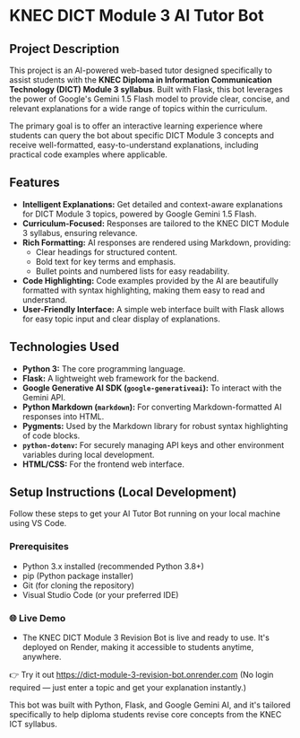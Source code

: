 # KNEC DICT Module 3 AI Tutor Bot

## Project Description

This project is an AI-powered web-based tutor designed specifically to assist students with the **KNEC Diploma in Information Communication Technology (DICT) Module 3 syllabus**. Built with Flask, this bot leverages the power of Google's Gemini 1.5 Flash model to provide clear, concise, and relevant explanations for a wide range of topics within the curriculum.

The primary goal is to offer an interactive learning experience where students can query the bot about specific DICT Module 3 concepts and receive well-formatted, easy-to-understand explanations, including practical code examples where applicable.

## Features

* **Intelligent Explanations:** Get detailed and context-aware explanations for DICT Module 3 topics, powered by Google Gemini 1.5 Flash.
* **Curriculum-Focused:** Responses are tailored to the KNEC DICT Module 3 syllabus, ensuring relevance.
* **Rich Formatting:** AI responses are rendered using Markdown, providing:
    * Clear headings for structured content.
    * Bold text for key terms and emphasis.
    * Bullet points and numbered lists for easy readability.
* **Code Highlighting:** Code examples provided by the AI are beautifully formatted with syntax highlighting, making them easy to read and understand.
* **User-Friendly Interface:** A simple web interface built with Flask allows for easy topic input and clear display of explanations.

## Technologies Used

* **Python 3:** The core programming language.
* **Flask:** A lightweight web framework for the backend.
* **Google Generative AI SDK (`google-generativeai`):** To interact with the Gemini API.
* **Python Markdown (`markdown`):** For converting Markdown-formatted AI responses into HTML.
* **Pygments:** Used by the Markdown library for robust syntax highlighting of code blocks.
* **`python-dotenv`:** For securely managing API keys and other environment variables during local development.
* **HTML/CSS:** For the frontend web interface.

## Setup Instructions (Local Development)

Follow these steps to get your AI Tutor Bot running on your local machine using VS Code.

### Prerequisites

* Python 3.x installed (recommended Python 3.8+)
* pip (Python package installer)
* Git (for cloning the repository)
* Visual Studio Code (or your preferred IDE)

### 🌐 Live Demo
* The KNEC DICT Module 3 Revision Bot is live and ready to use. It's deployed on Render, making it accessible to students anytime, anywhere.

👉 Try it out https://dict-module-3-revision-bot.onrender.com
(No login required — just enter a topic and get your explanation instantly.)

This bot was built with Python, Flask, and Google Gemini AI, and it's tailored specifically to help diploma students revise core concepts from the KNEC ICT syllabus.

